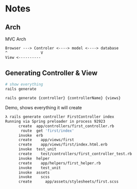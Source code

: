 # Notes


## Arch

MVC Arch
```txt
Browser ---> Controler <----> model <----> database
^               V
View <----------
```

## Generating Controller & View

```bash
# show everything
rails generate

rails generate {controller} {controllerName} {views}
```

Demo, shows everything it will create
```bash
λ rails generate controller FirstController index
Running via Spring preloader in process 92923
      create  app/controllers/first_controller.rb
       route  get 'first/index'
      invoke  erb
      create    app/views/first
      create    app/views/first/index.html.erb
      invoke  test_unit
      create    test/controllers/first_controller_test.rb
      invoke  helper
      create    app/helpers/first_helper.rb
      invoke    test_unit
      invoke  assets
      invoke    scss
      create      app/assets/stylesheets/first.scss
```


